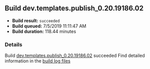## Build dev.templates.publish_0.20.19186.02
- **Build result:** `succeeded`
- **Build queued:** 7/5/2019 11:11:47 AM
- **Build duration:** 118.44 minutes
### Details
Build [dev.templates.publish_0.20.19186.02](https://winappstudio.visualstudio.com/web/build.aspx?pcguid=a4ef43be-68ce-4195-a619-079b4d9834c2&builduri=vstfs%3a%2f%2f%2fBuild%2fBuild%2f29166) succeeded
Find detailed information in the [build log files](https://uwpctdiags.blob.core.windows.net/buildlogs/dev.templates.publish_0.20.19186.02_logs.zip)

